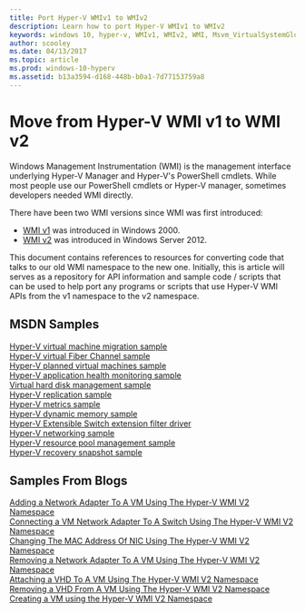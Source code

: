 ```yaml
---
title: Port Hyper-V WMIv1 to WMIv2
description: Learn how to port Hyper-V WMIv1 to WMIv2
keywords: windows 10, hyper-v, WMIv1, WMIv2, WMI, Msvm_VirtualSystemGlobalSettingData, root\virtualization 
author: scooley
ms.date: 04/13/2017
ms.topic: article
ms.prod: windows-10-hyperv
ms.assetid: b13a3594-d168-448b-b0a1-7d77153759a8
---
```


# Move from Hyper-V WMI v1 to WMI v2

Windows Management Instrumentation (WMI) is the management interface underlying Hyper-V Manager and Hyper-V's PowerShell cmdlets.  While most people use our PowerShell cmdlets or Hyper-V manager,  sometimes developers needed WMI directly.  

There have been two WMI versions since WMI was first introduced:
* [WMI v1](http://msdn.microsoft.com/en-us/library/cc136992(v=vs.85).aspx) was introduced in Windows 2000.  
* [WMI v2](http://msdn.microsoft.com/library/hh850319.aspx) was introduced in Windows Server 2012.  

This document contains references to resources for converting code that talks to our old WMI namespace to the new one.  Initially, this is article will serves as a repository for API information and sample code / scripts that can be used to help port any programs or scripts that use Hyper-V WMI APIs from the v1 namespace to the v2 namespace.

## MSDN Samples

[Hyper-V virtual machine migration sample](http://code.msdn.microsoft.com/windowsdesktop/Hyper-V-virtual-machine-aef356ee)  
[Hyper-V virtual Fiber Channel sample](http://code.msdn.microsoft.com/windowsdesktop/Hyper-V-virtual-Fiber-35d27dcd)  
[Hyper-V planned virtual machines sample](http://code.msdn.microsoft.com/windowsdesktop/Hyper-V-planned-virtual-8c7b7499)  
[Hyper-V application health monitoring sample](http://code.msdn.microsoft.com/windowsdesktop/Hyper-V-application-health-dc0294f2)  
[Virtual hard disk management sample](http://code.msdn.microsoft.com/windowsdesktop/Virtual-hard-disk-03108ed3)  
[Hyper-V replication sample](http://code.msdn.microsoft.com/windowsdesktop/Hyper-V-replication-sample-d2558867)  
[Hyper-V metrics sample](http://code.msdn.microsoft.com/windowsdesktop/Hyper-V-metrics-sample-2dab2cb1)  
[Hyper-V dynamic memory sample](http://code.msdn.microsoft.com/windowsdesktop/Hyper-V-dynamic-memory-9b0b1d05)  
[Hyper-V Extensible Switch extension filter driver](http://code.msdn.microsoft.com/windowsdesktop/Hyper-V-Extensible-Virtual-e4b31fbb)  
[Hyper-V networking sample](http://code.msdn.microsoft.com/windowsdesktop/Hyper-V-networking-sample-7c47e6f5)  
[Hyper-V resource pool management sample](http://code.msdn.microsoft.com/windowsdesktop/Hyper-V-resource-pool-df906d95)  
[Hyper-V recovery snapshot sample](http://code.msdn.microsoft.com/windowsdesktop/Hyper-V-recovery-snapshot-ea72320c)  

## Samples From Blogs

[Adding a Network Adapter To A VM Using The Hyper-V WMI V2 Namespace](http://blogs.msdn.com/b/taylorb/archive/2013/07/15/adding-a-network-adapter-to-a-vm-using-the-hyper-v-wmi-v2-namespace.aspx)  
[Connecting a VM Network Adapter To A Switch Using The Hyper-V WMI V2 Namespace](http://blogs.msdn.com/b/taylorb/archive/2013/07/15/connecting-a-vm-network-adapter-to-a-switch-using-the-hyper-v-wmi-v2-namespace.aspx)  
[Changing The MAC Address Of NIC Using The Hyper-V WMI V2 Namespace](http://blogs.msdn.com/b/taylorb/archive/2013/08/12/changing-the-mac-address-of-nic-using-the-hyper-v-wmi-v2-namespace.aspx)  
[Removing a Network Adapter To A VM Using The Hyper-V WMI V2 Namespace](http://blogs.msdn.com/b/taylorb/archive/2013/08/12/removing-a-network-adapter-to-a-vm-using-the-hyper-v-wmi-v2-namespace.aspx)  
[Attaching a VHD To A VM Using The Hyper-V WMI V2 Namespace](http://blogs.msdn.com/b/taylorb/archive/2013/08/12/attaching-a-vhd-to-a-vm-using-the-hyper-v-wmi-v2-namespace.aspx)  
[Removing a VHD From A VM Using The Hyper-V WMI V2 Namespace](http://blogs.msdn.com/b/taylorb/archive/2013/08/12/removing-a-vhd-from-a-vm-using-the-hyper-v-wmi-v2-namespace.aspx)  
[Creating a VM using the Hyper-V WMI V2 Namespace](http://blogs.msdn.com/b/virtual_pc_guy/archive/2013/06/20/creating-a-virtual-machine-with-wmi-v2.aspx)

